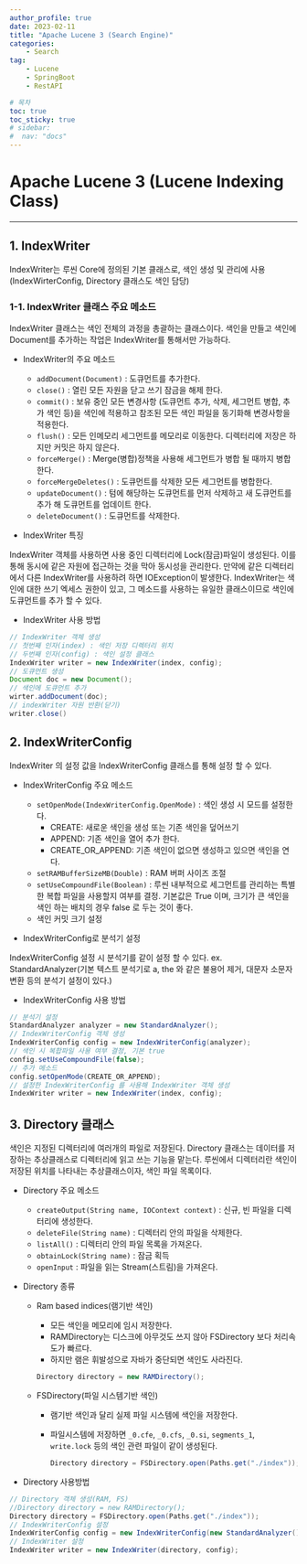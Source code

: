 ```yaml
---
author_profile: true
date: 2023-02-11
title: "Apache Lucene 3 (Search Engine)"
categories: 
    - Search
tag: 
    - Lucene
    - SpringBoot
    - RestAPI

# 목차
toc: true  
toc_sticky: true 
# sidebar:
#  nav: "docs"
---
```


# Apache Lucene 3 (Lucene Indexing Class)

---

## 1. IndexWriter

IndexWriter는 루씬 Core에 정의된 기본 클래스로, 색인 생성 및 관리에 사용(IndexWirterConfig, Directory 클래스도 색인 담당)

### 1-1. IndexWriter 클래스 주요 메소드

IndexWriter 클래스는 색인 전체의 과정을 총괄하는 클래스이다.
색인을 만들고 색인에 Document를 추가하는 작업은 IndexWriter를 통해서만 가능하다.

- IndexWriter의 주요 메소드
  - `addDocument(Document)` : 도큐먼트를 추가한다.
  - `close()` : 열린 모든 자원을 닫고 쓰기 잠금을 해제 한다.
  - `commit()` : 보유 중인 모든 변경사항 (도큐먼트 추가, 삭제, 세그먼트 병합, 추가 색인 등)을 색인에 적용하고 참조된 모든 색인 파일을 동기화해 변경사항을 적용한다.
  - `flush()` : 모든 인메모리 세그먼트를 메모리로 이동한다. 디렉터리에 저장은 하지만 커밋은 하지 않은다.
  - `forceMerge()` : Merge(병합)정책을 사용해 세그먼트가 병합 될 때까지 병합한다.
  - `forceMergeDeletes()` : 도큐먼트를 삭제한 모든 세그먼트를 병합한다.
  - `updateDocument()` : 텀에 해당하는 도큐먼트를 먼저 삭제하고 새 도큐먼트를 추가 해 도큐먼트를 업데이트 한다.
  - `deleteDocument()` : 도큐먼트를 삭제한다.

- IndexWriter 특징

IndexWriter 객체를 사용하면 사용 중인 디렉터리에 Lock(잠금)파일이 생성된다. 
이를 통해 동시에 같은 자원에 접근하는 것을 막아 동시성을 관리한다.
만약에 같은 디렉터리에서 다른 IndexWriter를 사용하려 하면 IOException이 발생한다.
IndexWriter는 색인에 대한 쓰기 엑세스 권한이 있고, 그 메소드를 사용하는 유일한 클래스이므로 색인에 도큐먼트를 추가 할 수 있다.

- IndexWriter 사용 방법

```java
// IndexWriter 객체 생성
// 첫번째 인자(index) : 색인 저장 디렉터리 위치
// 두번째 인자(config) : 색인 설정 클래스
IndexWriter writer = new IndexWriter(index, config);
// 도큐먼트 생성
Document doc = new Document();
// 색인에 도큐먼트 추가
wirter.addDocument(doc);
// indexWriter 자원 반환(닫기)
writer.close()
```

## 2. IndexWriterConfig

IndexWriter 의 설정 값을 IndexWriterConfig 클래스를 통해 설정 할 수 있다. 

- IndexWriterConfig 주요 메소드
  - `setOpenMode(IndexWriterConfig.OpenMode)` : 색인 생성 시 모드를 설정한다.
    - CREATE: 새로운 색인을 생성 또는 기존 색인을 덮어쓰기
    - APPEND: 기존 색인을 열어 추가 한다.
    - CREATE_OR_APPEND: 기존 색인이 없으면 생성하고 있으면 색인을 연다.
  - `setRAMBufferSizeMB(Double)` : RAM 버퍼 사이즈 조절
  - `setUseCompoundFile(Boolean)` : 루씬 내부적으로 세그먼트를 관리하는 특별한 복합 파일을 사용할지 여부를 결정. 기본값은 True 이며, 크기가 큰 색인을 색인 하는 배치의 경우 false 로 두는 것이 좋다.
  - 색인 커밋 크기 설정

- IndexWriterConfig로 분석기 설정

IndexWriterConfig 설정 시 분석기를 같이 설정 할 수 있다.
ex. StandardAnalyzer(기본 텍스트 분석기로 a, the 와 같은 불용어 제거, 대문자 소문자 변환 등의 분석기 설정이 있다.)

- IndexWriterConfig 사용 방법

```java
// 분석기 설정
StandardAnalyzer analyzer = new StandardAnalyzer();
// IndexWriterConfig 객체 생성
IndexWriterConfig config = new IndexWriterConfig(analyzer);
// 색인 시 복합파일 사용 여부 결정, 기본 true
config.setUseCompoundFile(false);
// 추가 메소드
config.setOpenMode(CREATE_OR_APPEND);
// 설정한 IndexWriterConfig 를 사용해 IndexWriter 객체 생성
IndexWriter writer = new IndexWriter(index, config);
```

## 3. Directory 클래스 

색인은 지정된 디렉터리에 여러개의 파일로 저장된다. 
Directory 클래스는 데이터를 저장하는 추상클래스로 디렉터리에 읽고 쓰는 기능을 맡는다. 
루씬에서 디렉터리란 색인이 저장된 위치를 나타내는 추상클래스이자, 색인 파일 목록이다.

- Directory 주요 메소드
  - `createOutput(String name, IOContext context)` : 신규, 빈 파일을 디렉터리에 생성한다.
  - `deleteFile(String name)` : 디렉터리 안의 파일을 삭제한다.
  - `listAll()` : 디렉터리 안의 파일 목록을 가져온다.
  - `obtainLock(String name)` : 잠금 획득
  - `openInput` : 파일을 읽는 Stream(스트림)을 가져온다.

-  Directory 종류
   -  Ram based indices(램기반 색인)
      -  모든 색인을 메모리에 임시 저장한다. 
      -  RAMDirectory는 디스크에 아무것도 쓰지 않아 FSDirectory 보다 처리속도가 빠르다.
      -  하지만 램은 휘발성으로 자바가 중단되면 색인도 사라진다.

        ```java 
        Directory directory = new RAMDirectory();
        ```

   - FSDirectory(파일 시스템기반 색인)
     - 램기반 색인과 달리 실제 파일 시스템에 색인을 저장한다. 
     - 파일시스템에 저장하면 `_0.cfe`, `_0.cfs`, `_0.si`, `segments_1`, `write.lock` 등의 색인 관련 파일이 같이 생성된다.

        ```java
        Directory directory = FSDirectory.open(Paths.get("./index"));
        ```

- Directory 사용방법

```java
// Directory 객체 생성(RAM, FS)
//Directory directory = new RAMDirectory();
Directory directory = FSDirectory.open(Paths.get("./index"));
// IndexWriterConfig 설정
IndexWriterConfig config = new IndexWriterConfig(new StandardAnalyzer());
// IndexWriter 설정
IndexWriter writer = new IndexWriter(directory, config);
```
